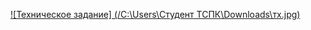 [![Техническое задание] (/C:\Users\Студент ТСПК\Downloads\тх.jpg)](https://www.google.com/url?sa=i&url=http%3A%2F%2Fmemesmix.net%2Fmeme%2Fx3wsi4&psig=AOvVaw2UDpZ6Jdz6y17AEdw76jXx&ust=1667306871788000&source=images&cd=vfe&ved=0CAoQjRxqFwoTCPCLzKHAivsCFQAAAAAdAAAAABAD)

